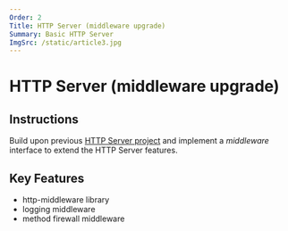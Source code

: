 ```yaml
---
Order: 2
Title: HTTP Server (middleware upgrade)
Summary: Basic HTTP Server
ImgSrc: /static/article3.jpg
---
```


# HTTP Server (middleware upgrade)

## Instructions

Build upon previous [HTTP Server project](/projects/http-server.html) 
and implement a *middleware* interface to extend the HTTP Server features.

## Key Features

- http-middleware library
- logging middleware
- method firewall middleware
